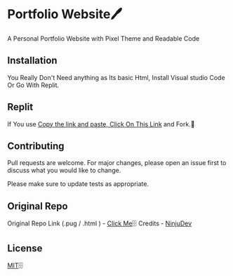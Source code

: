 # Portfolio Website🖊️

A Personal Portfolio Website with Pixel Theme and Readable Code

## Installation

You Really Don't Need anything as Its basic Html, Install Visual studio Code Or Go With Replit.

## Replit

If You use [Copy the link and paste, Click On This Link]() and Fork.🍴

## Contributing
Pull requests are welcome. For major changes, please open an issue first to discuss what you would like to change.

Please make sure to update tests as appropriate.

## Original Repo
Original Repo Link (.pug / .html ) - [Click Me](https://github.com/Ninju69/Ninju_portfolio)🗄️
Credits - [NinjuDev](https://github.com/NinjuDev)

## License
[MIT](https://choosealicense.com/licenses/mit/)🗄️
